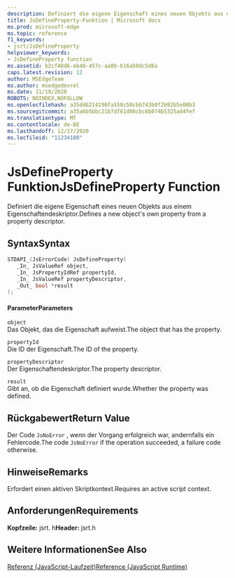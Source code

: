 ```yaml
---
description: Definiert die eigene Eigenschaft eines neuen Objekts aus einem Eigenschaftendeskriptor.
title: JsDefineProperty-Funktion | Microsoft docs
ms.prod: microsoft-edge
ms.topic: reference
f1_keywords:
- jsrt/JsDefineProperty
helpviewer_keywords:
- JsDefineProperty function
ms.assetid: b2cf48d6-eb40-457c-aa8b-b16a50dc5d6a
caps.latest.revision: 12
author: MSEdgeTeam
ms.author: msedgedevrel
ms.date: 11/19/2020
ROBOTS: NOINDEX,NOFOLLOW
ms.openlocfilehash: a35dd6214190fa558c50cbb743b0f2b92b5e00b3
ms.sourcegitcommit: a35a6b5bbc21b7df61d08cbc6b074b5325ad4fef
ms.translationtype: MT
ms.contentlocale: de-DE
ms.lasthandoff: 12/17/2020
ms.locfileid: "11234100"
---
```

# <span data-ttu-id="1a675-103">JsDefineProperty Funktion</span><span class="sxs-lookup"><span data-stu-id="1a675-103">JsDefineProperty Function</span></span>

<span data-ttu-id="1a675-104">Definiert die eigene Eigenschaft eines neuen Objekts aus einem Eigenschaftendeskriptor.</span><span class="sxs-lookup"><span data-stu-id="1a675-104">Defines a new object's own property from a property descriptor.</span></span>  
  
## <span data-ttu-id="1a675-105">Syntax</span><span class="sxs-lookup"><span data-stu-id="1a675-105">Syntax</span></span>  
  
```cpp  
STDAPI_(JsErrorCode) JsDefineProperty(  
   _In_ JsValueRef object,  
   _In_ JsPropertyIdRef propertyId,  
   _In_ JsValueRef propertyDescriptor,  
   _Out_ bool *result  
);  
```  
  
#### <span data-ttu-id="1a675-106">Parameter</span><span class="sxs-lookup"><span data-stu-id="1a675-106">Parameters</span></span>  
 `object`  
 <span data-ttu-id="1a675-107">Das Objekt, das die Eigenschaft aufweist.</span><span class="sxs-lookup"><span data-stu-id="1a675-107">The object that has the property.</span></span>  
  
 `propertyId`  
 <span data-ttu-id="1a675-108">Die ID der Eigenschaft.</span><span class="sxs-lookup"><span data-stu-id="1a675-108">The ID of the property.</span></span>  
  
 `propertyDescriptor`  
 <span data-ttu-id="1a675-109">Der Eigenschaftendeskriptor.</span><span class="sxs-lookup"><span data-stu-id="1a675-109">The property descriptor.</span></span>  
  
 `result`  
 <span data-ttu-id="1a675-110">Gibt an, ob die Eigenschaft definiert wurde.</span><span class="sxs-lookup"><span data-stu-id="1a675-110">Whether the property was defined.</span></span>  
  
## <span data-ttu-id="1a675-111">Rückgabewert</span><span class="sxs-lookup"><span data-stu-id="1a675-111">Return Value</span></span>  
 <span data-ttu-id="1a675-112">Der Code `JsNoError` , wenn der Vorgang erfolgreich war, andernfalls ein Fehlercode.</span><span class="sxs-lookup"><span data-stu-id="1a675-112">The code `JsNoError` if the operation succeeded, a failure code otherwise.</span></span>  
  
## <span data-ttu-id="1a675-113">Hinweise</span><span class="sxs-lookup"><span data-stu-id="1a675-113">Remarks</span></span>  
 <span data-ttu-id="1a675-114">Erfordert einen aktiven Skriptkontext.</span><span class="sxs-lookup"><span data-stu-id="1a675-114">Requires an active script context.</span></span>  
  
## <span data-ttu-id="1a675-115">Anforderungen</span><span class="sxs-lookup"><span data-stu-id="1a675-115">Requirements</span></span>  
 <span data-ttu-id="1a675-116">**Kopfzeile:** jsrt. h</span><span class="sxs-lookup"><span data-stu-id="1a675-116">**Header:** jsrt.h</span></span>  
  
## <span data-ttu-id="1a675-117">Weitere Informationen</span><span class="sxs-lookup"><span data-stu-id="1a675-117">See Also</span></span>  
 [<span data-ttu-id="1a675-118">Referenz (JavaScript-Laufzeit)</span><span class="sxs-lookup"><span data-stu-id="1a675-118">Reference (JavaScript Runtime)</span></span>](../chakra-hosting/reference-javascript-runtime.md)
